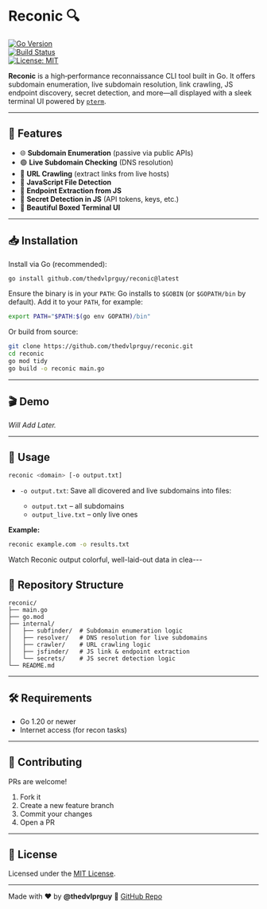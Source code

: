 # Reconic 🔍

[![Go Version](https://img.shields.io/github/go-mod/go-version/thedvlprguy/reconic?style=for-the-badge)](https://golang.org)  
[![Build Status](https://img.shields.io/github/actions/workflow/status/thedvlprguy/reconic/go.yml?branch=master&style=for-the-badge)](https://github.com/thedvlprguy/reconic)  
[![License: MIT](https://img.shields.io/github/license/thedvlprguy/reconic?style=for-the-badge)](https://github.com/thedvlprguy/reconic/blob/main/LICENSE)  

**Reconic** is a high‑performance reconnaissance CLI tool built in Go. It offers subdomain enumeration, live subdomain resolution, link crawling, JS endpoint discovery, secret detection, and more—all displayed with a sleek terminal UI powered by [`pterm`](https://github.com/pterm/pterm).

---

## 🚀 Features

- 🌐 **Subdomain Enumeration** (passive via public APIs)  
- 🟢 **Live Subdomain Checking** (DNS resolution)  
- 🔗 **URL Crawling** (extract links from live hosts)  
- 📜 **JavaScript File Detection**  
- 📌 **Endpoint Extraction from JS**  
- 🔐 **Secret Detection in JS** (API tokens, keys, etc.)  
- 🎨 **Beautiful Boxed Terminal UI**  

---

## 📥 Installation

Install via Go (recommended):

```bash
go install github.com/thedvlprguy/reconic@latest
````

Ensure the binary is in your `PATH`:
Go installs to `$GOBIN` (or `$GOPATH/bin` by default).
Add it to your `PATH`, for example:

```bash
export PATH="$PATH:$(go env GOPATH)/bin"
```

Or build from source:

```bash
git clone https://github.com/thedvlprguy/reconic.git
cd reconic
go mod tidy
go build -o reconic main.go
```

---

## 🎬 Demo

*Will Add Later.*

---

## 🧩 Usage

```bash
reconic <domain> [-o output.txt]
```

* `-o output.txt`: Save all dicovered and live subdomains into files:

  * `output.txt` – all subdomains
  * `output_live.txt` – only live ones

**Example:**

```bash
reconic example.com -o results.txt
```

Watch Reconic output colorful, well-laid-out data in clea---

## 📂 Repository Structure

```
reconic/
├── main.go
├── go.mod
├── internal/
│   ├── subfinder/  # Subdomain enumeration logic
│   ├── resolver/   # DNS resolution for live subdomains
│   ├── crawler/    # URL crawling logic
│   ├── jsfinder/   # JS link & endpoint extraction
│   └── secrets/    # JS secret detection logic
└── README.md
```

---

## 🛠️ Requirements

* Go 1.20 or newer
* Internet access (for recon tasks)

---

## 🤝 Contributing

PRs are welcome!

1. Fork it
2. Create a new feature branch
3. Commit your changes
4. Open a PR

---

## 📝 License

Licensed under the [MIT License](LICENSE).

---

Made with ❤️ by **@thedvlprguy**
🔗 [GitHub Repo](https://github.com/thedvlprguy/reconic)
